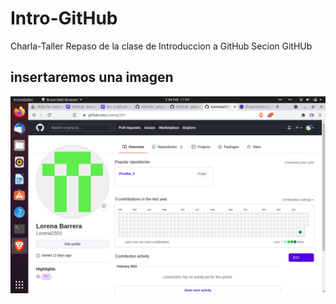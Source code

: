 # Intro-GitHub
 Charla-Taller
 Repaso de la clase de Introduccion a GitHub
 Secion GitHUb


## insertaremos una imagen

![hack](img/GitHub.png) 
